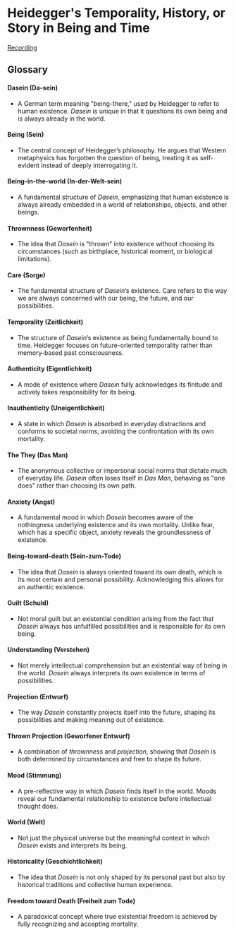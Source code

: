 # Heidegger's Temporality, History, or Story in Being and Time

[Recording](https://www.youtube.com/live/fjL2_Y25XDE?si=uoPbONZAEQlFsxNY)

## **Glossary**  

#### **Dasein (Da-sein)**
* A German term meaning "being-there," used by Heidegger to refer to human existence. *Dasein* is unique in that it questions its own being and is always already in the world.  

#### **Being (Sein)**
* The central concept of Heidegger’s philosophy. He argues that Western metaphysics has forgotten the question of being, treating it as self-evident instead of deeply interrogating it.  

#### **Being-in-the-world (In-der-Welt-sein)**
* A fundamental structure of *Dasein*, emphasizing that human existence is always already embedded in a world of relationships, objects, and other beings.  

#### **Thrownness (Geworfenheit)**
* The idea that *Dasein* is "thrown" into existence without choosing its circumstances (such as birthplace, historical moment, or biological limitations).  

#### **Care (Sorge)**
* The fundamental structure of *Dasein*’s existence. Care refers to the way we are always concerned with our being, the future, and our possibilities.  

#### **Temporality (Zeitlichkeit)**
* The structure of *Dasein*’s existence as being fundamentally bound to time. Heidegger focuses on future-oriented temporality rather than memory-based past consciousness.  

#### **Authenticity (Eigentlichkeit)**
* A mode of existence where *Dasein* fully acknowledges its finitude and actively takes responsibility for its being.  

#### **Inauthenticity (Uneigentlichkeit)**
* A state in which *Dasein* is absorbed in everyday distractions and conforms to societal norms, avoiding the confrontation with its own mortality.  

#### **The They (Das Man)**
* The anonymous collective or impersonal social norms that dictate much of everyday life. *Dasein* often loses itself in *Das Man*, behaving as "one does" rather than choosing its own path.  

#### **Anxiety (Angst)**
* A fundamental mood in which *Dasein* becomes aware of the nothingness underlying existence and its own mortality. Unlike fear, which has a specific object, anxiety reveals the groundlessness of existence.  

#### **Being-toward-death (Sein-zum-Tode)**
* The idea that *Dasein* is always oriented toward its own death, which is its most certain and personal possibility. Acknowledging this allows for an authentic existence.  

#### **Guilt (Schuld)**
* Not moral guilt but an existential condition arising from the fact that *Dasein* always has unfulfilled possibilities and is responsible for its own being.  

#### **Understanding (Verstehen)**
* Not merely intellectual comprehension but an existential way of being in the world. *Dasein* always interprets its own existence in terms of possibilities.  

#### **Projection (Entwurf)**
* The way *Dasein* constantly projects itself into the future, shaping its possibilities and making meaning out of existence.  

#### **Thrown Projection (Geworfener Entwurf)**
* A combination of *thrownness* and *projection*, showing that *Dasein* is both determined by circumstances and free to shape its future.  

#### **Mood (Stimmung)**
* A pre-reflective way in which *Dasein* finds itself in the world. Moods reveal our fundamental relationship to existence before intellectual thought does.  

#### **World (Welt)**
* Not just the physical universe but the meaningful context in which *Dasein* exists and interprets its being.  

#### **Historicality (Geschichtlichkeit)**
* The idea that *Dasein* is not only shaped by its personal past but also by historical traditions and collective human experience.  

#### **Freedom toward Death (Freiheit zum Tode)**
* A paradoxical concept where true existential freedom is achieved by fully recognizing and accepting mortality.  




